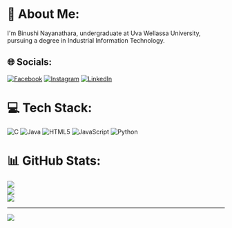 # 💫 About Me:
I'm Binushi Nayanathara, undergraduate at Uva Wellassa University, pursuing a degree in Industrial Information Technology.


## 🌐 Socials:
[![Facebook](https://img.shields.io/badge/Facebook-%231877F2.svg?logo=Facebook&logoColor=white)](https://facebook.com/binushimadurapperumage) [![Instagram](https://img.shields.io/badge/Instagram-%23E4405F.svg?logo=Instagram&logoColor=white)](https://instagram.com/nthara._) [![LinkedIn](https://img.shields.io/badge/LinkedIn-%230077B5.svg?logo=linkedin&logoColor=white)](https://linkedin.com/in/https://www.linkedin.com/in/binushimadurapperumage/) 

# 💻 Tech Stack:
![C](https://img.shields.io/badge/c-%2300599C.svg?style=for-the-badge&logo=c&logoColor=white) ![Java](https://img.shields.io/badge/java-%23ED8B00.svg?style=for-the-badge&logo=openjdk&logoColor=white) ![HTML5](https://img.shields.io/badge/html5-%23E34F26.svg?style=for-the-badge&logo=html5&logoColor=white) ![JavaScript](https://img.shields.io/badge/javascript-%23323330.svg?style=for-the-badge&logo=javascript&logoColor=%23F7DF1E) ![Python](https://img.shields.io/badge/python-3670A0?style=for-the-badge&logo=python&logoColor=ffdd54)
# 📊 GitHub Stats:
![](https://github-readme-stats.vercel.app/api?username=binushimadurapperumage&theme=dark&hide_border=false&include_all_commits=false&count_private=false)<br/>
![](https://nirzak-streak-stats.vercel.app/?user=binushimadurapperumage&theme=dark&hide_border=false)<br/>
![](https://github-readme-stats.vercel.app/api/top-langs/?username=binushimadurapperumage&theme=dark&hide_border=false&include_all_commits=false&count_private=false&layout=compact)

---
[![](https://visitcount.itsvg.in/api?id=binushimadurapperumage&icon=0&color=0)](https://visitcount.itsvg.in)

<!-- Proudly created with GPRM ( https://gprm.itsvg.in ) -->

<!--
**binushimadurapperumage/binushimadurapperumage** is a ✨ _special_ ✨ repository because its `README.md` (this file) appears on your GitHub profile.

Here are some ideas to get you started:

- 🔭 I’m currently working on ...
- 🌱 I’m currently learning ...
- 👯 I’m looking to collaborate on ...
- 🤔 I’m looking for help with ...
- 💬 Ask me about ...
- 📫 How to reach me: ...
- 😄 Pronouns: ...
- ⚡ Fun fact: ...
-->

